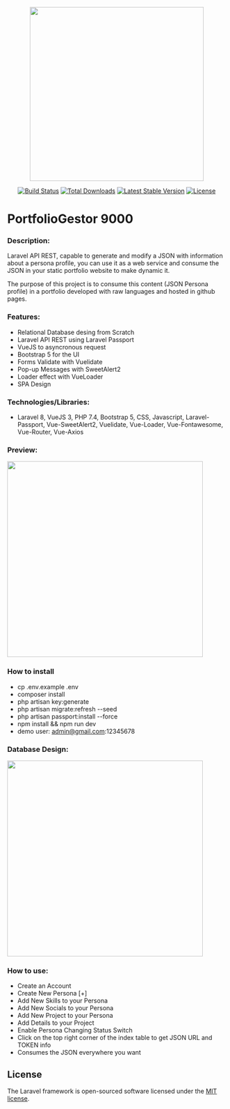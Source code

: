 <p align="center"><a href="https://laravel.com" target="_blank"><img src="https://raw.githubusercontent.com/laravel/art/master/logo-lockup/5%20SVG/2%20CMYK/1%20Full%20Color/laravel-logolockup-cmyk-red.svg" width="400"></a></p>

<p align="center">
<a href="https://travis-ci.org/laravel/framework"><img src="https://travis-ci.org/laravel/framework.svg" alt="Build Status"></a>
<a href="https://packagist.org/packages/laravel/framework"><img src="https://img.shields.io/packagist/dt/laravel/framework" alt="Total Downloads"></a>
<a href="https://packagist.org/packages/laravel/framework"><img src="https://img.shields.io/packagist/v/laravel/framework" alt="Latest Stable Version"></a>
<a href="https://packagist.org/packages/laravel/framework"><img src="https://img.shields.io/packagist/l/laravel/framework" alt="License"></a>
</p>

# PortfolioGestor 9000
### Description: 
Laravel API REST, capable to generate and modify a JSON with information about a persona profile, you can use it as a web service and consume the JSON in your static portfolio website to make dynamic it.

The purpose of this project is to consume this content (JSON Persona profile) in a portfolio developed with raw languages and hosted in github pages.

### Features:
* Relational Database desing from Scratch
* Laravel API REST using Laravel Passport
* VueJS to asyncronous request
* Bootstrap 5 for the UI
* Forms Validate with Vuelidate
* Pop-up Messages with SweetAlert2
* Loader effect with VueLoader
* SPA Design

### Technologies/Libraries:
* Laravel 8, VueJS 3, PHP 7.4, Bootstrap 5, CSS, Javascript, Laravel-Passport, Vue-SweetAlert2, Vuelidate, Vue-Loader, Vue-Fontawesome, Vue-Router, Vue-Axios

### Preview:
<p> <img src="https://github.com/kuronneko/kuronneko.github.io/blob/master/assets/img/portfolioapi.png" width="450"> </p>

### How to install
* cp .env.example .env
* composer install
* php artisan key:generate
* php artisan migrate:refresh --seed
* php artisan passport:install --force
* npm install && npm run dev
* demo user: admin@gmail.com:12345678

### Database Design:
<p> <img src="https://raw.githubusercontent.com/kuronneko/kuronneko.github.io/master/assets/img/portfoliodb.png" width="450"> </p>

### How to use:
* Create an Account
* Create New Persona [+]
* Add New Skills to your Persona
* Add New Socials to your Persona
* Add New Project to your Persona
* Add Details to your Project
* Enable Persona Changing Status Switch
* Click on the top right corner of the index table to get JSON URL and TOKEN info
* Consumes the JSON everywhere you want

## License
The Laravel framework is open-sourced software licensed under the [MIT license](https://opensource.org/licenses/MIT).
